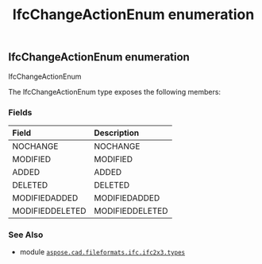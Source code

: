 ﻿---
title: IfcChangeActionEnum enumeration
second_title: Aspose.CAD for Python via .NET API References
description: 
type: docs
weight: 1860
url: /python-net/aspose.cad.fileformats.ifc.ifc2x3.types/ifcchangeactionenum/
is_root: false
---

## IfcChangeActionEnum enumeration

IfcChangeActionEnum



The IfcChangeActionEnum type exposes the following members:

### Fields
| Field | Description |
| :- | :- |
| NOCHANGE | NOCHANGE |
| MODIFIED | MODIFIED |
| ADDED | ADDED |
| DELETED | DELETED |
| MODIFIEDADDED | MODIFIEDADDED |
| MODIFIEDDELETED | MODIFIEDDELETED |



### See Also
* module [`aspose.cad.fileformats.ifc.ifc2x3.types`](..)
